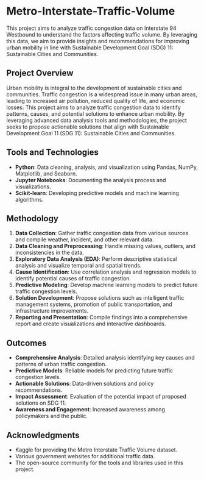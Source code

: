 # Metro-Interstate-Traffic-Volume
This project aims to analyze traffic congestion data on Interstate 94 Westbound to understand the factors affecting traffic volume.  By leveraging this data, we aim to provide insights and recommendations for improving urban mobility in line with Sustainable  Development Goal (SDG) 11: Sustainable Cities and Communities.

## Project Overview
Urban mobility is integral to the development of sustainable cities and communities. Traffic congestion is a widespread issue in many urban areas, leading to increased air pollution, reduced quality of life, and economic losses. This project aims to analyze traffic congestion data to identify patterns, causes, and potential solutions to enhance urban mobility. By leveraging advanced data analysis tools and methodologies, the project seeks to propose actionable solutions that align with Sustainable Development Goal 11 (SDG 11): Sustainable Cities and Communities.

## Tools and Technologies
- **Python**: Data cleaning, analysis, and visualization using Pandas, NumPy, Matplotlib, and Seaborn.
- **Jupyter Notebooks**: Documenting the analysis process and visualizations.
- **Scikit-learn**: Developing predictive models and machine learning algorithms.

## Methodology
1. **Data Collection**: Gather traffic congestion data from various sources and compile weather, incident, and other relevant data.
2. **Data Cleaning and Preprocessing**: Handle missing values, outliers, and inconsistencies in the data.
3. **Exploratory Data Analysis (EDA)**: Perform descriptive statistical analysis and visualize temporal and spatial trends.
4. **Cause Identification**: Use correlation analysis and regression models to identify potential causes of traffic congestion.
5. **Predictive Modeling**: Develop machine learning models to predict future traffic congestion levels.
6. **Solution Development**: Propose solutions such as intelligent traffic management systems, promotion of public transportation, and infrastructure improvements.
7. **Reporting and Presentation**: Compile findings into a comprehensive report and create visualizations and interactive dashboards.

## Outcomes
- **Comprehensive Analysis**: Detailed analysis identifying key causes and patterns of urban traffic congestion.
- **Predictive Models**: Reliable models for predicting future traffic congestion levels.
- **Actionable Solutions**: Data-driven solutions and policy recommendations.
- **Impact Assessment**: Evaluation of the potential impact of proposed solutions on SDG 11.
- **Awareness and Engagement**: Increased awareness among policymakers and the public.

## Acknowledgments

- Kaggle for providing the Metro Interstate Traffic Volume dataset.
- Various government websites for additional traffic data.
- The open-source community for the tools and libraries used in this project.
